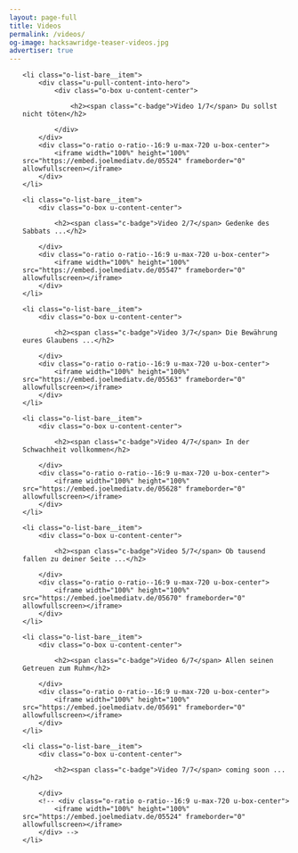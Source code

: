 ```yaml
---
layout: page-full
title: Videos
permalink: /videos/
og-image: hacksawridge-teaser-videos.jpg
advertiser: true
---
```


<ol class="o-list-bare">


    <li class="o-list-bare__item">
        <div class="u-pull-content-into-hero">
            <div class="o-box u-content-center">

                <h2><span class="c-badge">Video 1/7</span> Du sollst nicht töten</h2>

            </div>
        </div>
        <div class="o-ratio o-ratio--16:9 u-max-720 u-box-center">
            <iframe width="100%" height="100%" src="https://embed.joelmediatv.de/05524" frameborder="0" allowfullscreen></iframe>
        </div>
    </li>

    <li class="o-list-bare__item">
        <div class="o-box u-content-center">

            <h2><span class="c-badge">Video 2/7</span> Gedenke des Sabbats ...</h2>

        </div>
        <div class="o-ratio o-ratio--16:9 u-max-720 u-box-center">
            <iframe width="100%" height="100%" src="https://embed.joelmediatv.de/05547" frameborder="0" allowfullscreen></iframe>
        </div>
    </li>

    <li class="o-list-bare__item">
        <div class="o-box u-content-center">

            <h2><span class="c-badge">Video 3/7</span> Die Bewährung eures Glaubens ...</h2>

        </div>
        <div class="o-ratio o-ratio--16:9 u-max-720 u-box-center">
            <iframe width="100%" height="100%" src="https://embed.joelmediatv.de/05563" frameborder="0" allowfullscreen></iframe>
        </div>
    </li>

    <li class="o-list-bare__item">
        <div class="o-box u-content-center">

            <h2><span class="c-badge">Video 4/7</span> In der Schwachheit vollkommen</h2>

        </div>
        <div class="o-ratio o-ratio--16:9 u-max-720 u-box-center">
            <iframe width="100%" height="100%" src="https://embed.joelmediatv.de/05628" frameborder="0" allowfullscreen></iframe>
        </div>
    </li>

    <li class="o-list-bare__item">
        <div class="o-box u-content-center">

            <h2><span class="c-badge">Video 5/7</span> Ob tausend fallen zu deiner Seite ...</h2>

        </div>
        <div class="o-ratio o-ratio--16:9 u-max-720 u-box-center">
            <iframe width="100%" height="100%" src="https://embed.joelmediatv.de/05670" frameborder="0" allowfullscreen></iframe>
        </div>
    </li>

    <li class="o-list-bare__item">
        <div class="o-box u-content-center">

            <h2><span class="c-badge">Video 6/7</span> Allen seinen Getreuen zum Ruhm</h2>

        </div>
        <div class="o-ratio o-ratio--16:9 u-max-720 u-box-center">
            <iframe width="100%" height="100%" src="https://embed.joelmediatv.de/05691" frameborder="0" allowfullscreen></iframe>
        </div>
    </li>

    <li class="o-list-bare__item">
        <div class="o-box u-content-center">

            <h2><span class="c-badge">Video 7/7</span> coming soon ...</h2>

        </div>
        <!-- <div class="o-ratio o-ratio--16:9 u-max-720 u-box-center">
            <iframe width="100%" height="100%" src="https://embed.joelmediatv.de/05524" frameborder="0" allowfullscreen></iframe>
        </div> -->
    </li>

</ol>
